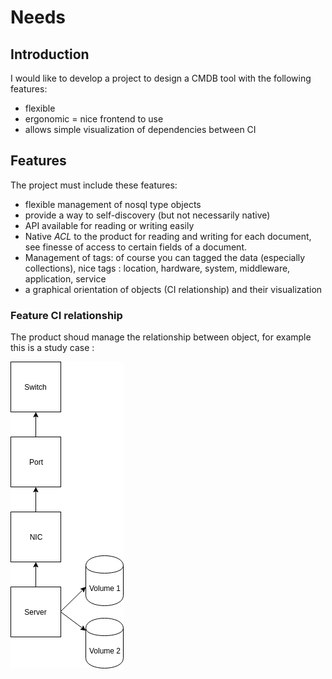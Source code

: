 # Needs

## Introduction

I would like to develop a project to design a CMDB tool with the following features:
- flexible
- ergonomic = nice frontend to use
- allows simple visualization of dependencies between CI

## Features

The project must include these features:
- flexible management of nosql type objects
- provide a way to self-discovery (but not necessarily native)
- API available for reading or writing easily
- Native *ACL* to the product for reading and writing for each document, see finesse of access to certain fields of a document.
- Management of tags: of course you can tagged the data (especially collections), nice tags : location, hardware, system, middleware, application, service
- a graphical orientation of objects (CI relationship) and their visualization

### Feature CI relationship

The product shoud manage the relationship between object, for example this is a study case :

![relationship](img/cmdb_graph_switch2server.png "Switch -> port -> server")
